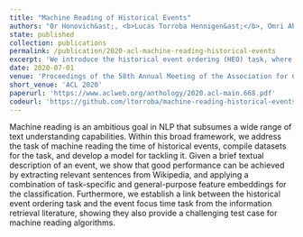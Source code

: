 ```yaml
---
title: "Machine Reading of Historical Events"
authors: "Or Honovich&ast;, <b>Lucas Torroba Hennigen&ast;</b>, Omri Abend, Shay B. Cohen"
state: published
collection: publications
permalink: /publication/2020-acl-machine-reading-historical-events
excerpt: 'We introduce the historical event ordering (HEO) task, where a series of short textual descriptions of historical events, potentially alongside some additional information, are ordered chronologically. We compile two datasets for this task, and compare the performance of two models in it.'
date: 2020-07-01
venue: 'Proceedings of the 58th Annual Meeting of the Association for Computational Linguistics'
short_venue: 'ACL 2020'
paperurl: 'https://www.aclweb.org/anthology/2020.acl-main.668.pdf'
codeurl: 'https://github.com/ltorroba/machine-reading-historical-events'
---
```

Machine reading is an ambitious goal in NLP that subsumes a wide range of text understanding capabilities. Within this broad framework, we address the task of machine reading the time of historical events, compile datasets for the task, and develop a model for tackling it. Given a brief textual description of an event, we show that good performance can be achieved by extracting relevant sentences from Wikipedia, and applying a combination of task-specific and general-purpose feature embeddings for the classification. Furthermore, we establish a link between the historical event ordering task and the event focus time task from the information retrieval literature, showing they also provide a challenging test case for machine reading algorithms.
